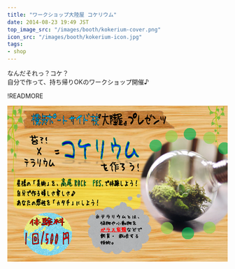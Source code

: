 ```yaml
---
title: "ワークショップ大陸屋 コケリウム"
date: 2014-08-23 19:49 JST
top_image_src: "/images/booth/kokerium-cover.png"
icon_src: "/images/booth/kokerium-icon.jpg"
tags:
- shop
---
```

なんだそれっ？コケ？  
自分で作って、持ち帰りOKのワークショップ開催♪

!READMORE

![kokerium.pdf](/images/booth/kokerium-large-1024x576.png)
